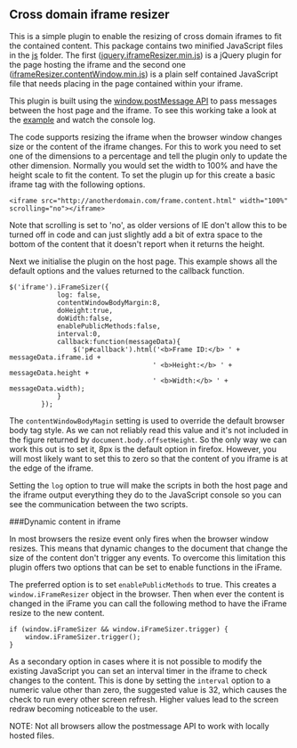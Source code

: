 Cross domain iframe resizer
---------------------------

This is a simple plugin to enable the resizing of cross domain iframes to fit the contained content. This package contains two minified JavaScript files in the <a href="js">js</a> folder. The first (<a href="jquery.iframeResizer.min.js">jquery.iframeResizer.min.js</a>) is a jQuery plugin for the page hosting the iframe and the second one (<a href="iframeResizer.contentWindow.min.js">iframeResizer.contentWindow.min.js</a>) is a plain self contained JavaScript file that needs placing in the page contained within your iframe.

This plugin is built using the <a href="https://developer.mozilla.org/en-US/docs/Web/API/window.postMessage">window.postMessage API</a> to pass messages between the host page and the iframe. To see this working take a look at the <a href="example/index.html">example</a> and watch the console log.

The code supports resizing the iframe when the browser window changes size or the content of the iframe changes. For this to work you need to set one of the dimensions to a percentage and tell the plugin only to update the other dimension. Normally you would set the width to 100% and have the height scale to fit the content. To set the plugin up for this create a basic iframe tag with the following options.

`<iframe src="http://anotherdomain.com/frame.content.html" width="100%" scrolling="no"></iframe>`

Note that scrolling is set to 'no', as older versions of IE don't allow this to be turned off in code and can just slightly add a bit of extra space to the bottom of the content that it doesn't report when it returns the height.

Next we initialise the plugin on the host page. This example shows all the default options and the values returned to the callback function.

	$('iframe').iFrameSizer({
				log: false,
				contentWindowBodyMargin:8,
				doHeight:true,
				doWidth:false,
				enablePublicMethods:false,
				interval:0,
				callback:function(messageData){
					$('p#callback').html('<b>Frame ID:</b> ' + messageData.iframe.id + 
										' <b>Height:</b> ' + messageData.height + 
										' <b>Width:</b> ' + messageData.width);
				}
			});

The `contentWindowBodyMagin` setting is used to override the default browser body tag style. As we can not reliably read this value and it's not included in the figure returned by `document.body.offsetHeight`. So the only way we can work this out is to set it, 8px is the default option in firefox. However, you will most likely want to set this to zero so that the content of you iframe is at the edge of the iframe.

Setting the `log` option to true will make the scripts in both the host page and the iframe output everything they do to the JavaScript console so you can see the communication between the two scripts.

###Dynamic content in iframe

In most browsers the resize event only fires when the browser window resizes. This means that dynamic changes to the document that change the size of the content don't trigger any events. To overcome this limitation this plugin offers two options that can be set to enable functions in the iFrame. 

The preferred option is to set `enablePublicMethods` to true. This creates a `window.iFrameResizer` object in the browser. Then when ever the content is changed in the iFrame you can call the following method to have the iFrame resize to the new content.

	if (window.iFrameSizer && window.iFrameSizer.trigger) {
		window.iFrameSizer.trigger();
	}

As a secondary option in cases where it is not possible to modify the existing JavaScript you can set an interval timer in the iframe to check changes to the content. This is done by setting the  `interval` option to a numeric value other than zero, the suggested value is 32, which causes the check to run every other screen refresh. Higher values lead to the screen redraw becoming noticeable to the user.

NOTE: Not all browsers allow the postmessage API to work with locally hosted files.
